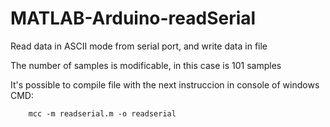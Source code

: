 # MATLAB-Arduino-readSerial
Read data in ASCII mode from serial port, and write data in file

The number of samples is modificable, in this case is 101 samples


It's possible to compile file with the next instruccion in console of windows CMD:

		mcc -m readserial.m -o readserial
